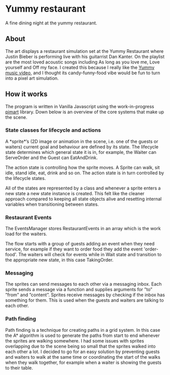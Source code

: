 <h1>Yummy restaurant</h1> 
A fine dining night at the yummy restaurant. 

<h2>About</h2> 
The art displays a restaurant simulation set at the Yummy Restaurant where Justin Bieber is performing live with his guitarrist Dan Kanter. On the playlist are the most loved acoustic songs including As long as you love me, Love yourself and Off my face. I created this because I really like the <a href="https://www.youtube.com/watch?v=8EJ3zbKTWQ8&list=RD8EJ3zbKTWQ8&start_radio=1">Yummy music video</a>, and I thought its candy-funny-food vibe would be fun to turn into a pixel art simulation.

<h2>How it works</h2> 

The program is written in Vanilla Javascript using the work-in-progress <a href="https://github.com/lovejansson/pimart">pimart</a> library. Down below is an overview of the core systems that make up the scene.

<h3>State classes for lifecycle and actions</h3>

<p>A *sprite*’s (2D image or animation in the scene, i.e. one of the guests or waiters) current goal and behaviour are defined by its state. The lifecycle state determines which general state it is in, for example, the Waiter can ServeOrder and the Guest can EatAndDrink. 

The action state is controlling how the sprite moves. A Sprite can walk, sit idle, stand idle, eat, drink and so on. The action state is in turn controlled by the lifecycle states. 

All of the states are represented by a class and whenever a sprite enters a new state a new state instance is created. This felt like the cleaner approach compared to keeping all state objects alive and resetting internal variables when transitioning between states. </p>

<h3> Restaurant Events</h3>

<p>The EventsManager stores RestaurantEvents in an array  which is the work load for the waiters. 

The flow starts with a group of guests adding an event when they need service, for example if they want to order food they add the event 'order-food'. The waiters will check for events while in Wait state and transition to the appropriate new state, in this case TakingOrder.</p>

<h3>Messaging</h3>

<p>The sprites can send messages to each other via a messaging inbox. Each sprite sends a message via a function and supplies arguments for ”to” ”from” and ”content”. Sprites receive messages by checking if the inbox has something for them. This is used when the guests and waiters are talking to each other.</p>
<h3>Path finding</h3>

<p>Path finding is a technique for creating paths in a grid system. In this case the A* algorithm is used to generate the paths from start to end whenever the sprites are walking somewhere. I had some issues with sprites overlapping due to the scene being so small that the sprites walked into each other a lot. I decided to go for an easy solution by preventing guests and waiters to walk at the same time or coordinating the start of the walks when they walk together, for example when a waiter is showing the guests to their table.</p>
